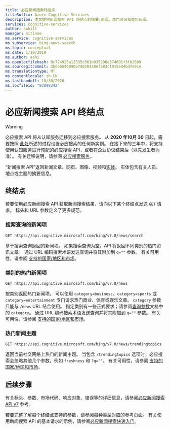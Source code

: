 ```yaml
---
title: 必应新闻搜索终结点
titleSuffix: Azure Cognitive Services
description: 本文提供新闻搜索 API 终结点的摘要;新闻、热门资讯和趋势新闻。
services: cognitive-services
author: aahill
manager: nitinme
ms.service: cognitive-services
ms.subservice: bing-news-search
ms.topic: conceptual
ms.date: 1/10/2019
ms.author: aahi
ms.openlocfilehash: 8c724925a12535c561b035296e374691f3fb2689
ms.sourcegitcommit: 3bdeb546890a740384a8ef383cf915e84bd7e91e
ms.translationtype: MT
ms.contentlocale: zh-CN
ms.lasthandoff: 10/30/2020
ms.locfileid: "93098342"
---
```

# <a name="bing-news-search-api-endpoints"></a>必应新闻搜索 API 终结点

> [!WARNING]
> 必应搜索 API 将从认知服务迁移到必应搜索服务。 从 **2020 年10月 30** 日起，需要按照 [此处](https://aka.ms/cogsvcs/bingmove)所述的过程设置必应搜索的任何新实例。
> 在接下来的三年中，将支持使用认知服务进行预配的必应搜索 API，或者在企业协议结束后（以先发生者为准）。
> 有关迁移说明，请参阅 [必应搜索服务](https://aka.ms/cogsvcs/bingmigration)。

“新闻搜索 API”返回新闻文章、网页、图像、视频和[实体](https://docs.microsoft.com/azure/cognitive-services/bing-entities-search/search-the-web)。 实体包含有关人员、地点或主题的摘要信息。

## <a name="endpoints"></a>终结点

若要使用必应新闻搜索 API 获取新闻搜索结果，请向以下某个终结点发送 `GET` 请求。 标头和 URL 参数定义了更多规范。

### <a name="news-items-by-search-query"></a>搜索查询的新闻项

```
GET https://api.cognitive.microsoft.com/bing/v7.0/news/search
```

基于搜索查询返回的新闻项。 如果搜索查询为空，API 将返回不同类别的热门资讯文章。 通过 URL 编码搜索术语发送查询并将其附加到 `q=""` 参数。 有关可用性，请参阅 [支持的国家/地区和市场](language-support.md#supported-markets-for-news-search-endpoint)。

### <a name="top-news-items-by-category"></a>类别的热门新闻项

```
GET https://api.cognitive.microsoft.com/bing/v7.0/news  
```

按类别返回热门新闻项。 可以使用 `category=business`、`category=sports` 或 `category=entertainment` 专门请求热门商业、体育或娱乐文章。  `category` 参数只能与 `/news` URL 结合使用。 指定类别有一些正式要求；请参阅[查询参数](https://docs.microsoft.com/rest/api/cognitiveservices-bingsearch/bing-news-api-v7-reference#query-parameters)文档中的 `category`。 通过 URL 编码搜索术语发送查询并将其附加到 `q=""` 参数。 有关可用性，请参阅 [支持的国家/地区和市场](language-support.md#supported-markets-for-news-endpoint)。

### <a name="trending-news-topics"></a>热门新闻主题 

```
GET https://api.cognitive.microsoft.com/bing/v7.0/news/trendingtopics
```

返回当前社交网络上热门的新闻主题。 当包含 `/trendingtopics` 选项时，必应搜索会忽略其他几个参数，例如 `freshness` 和 `?q=""`。 有关可用性，请参阅 [支持的国家/地区和市场](language-support.md#supported-markets-for-news-trending-endpoint)。

## <a name="next-steps"></a>后续步骤

有关标头、参数、市场代码、响应对象、错误等的详细信息，请参阅[必应新闻搜索 API v7](https://docs.microsoft.com/rest/api/cognitiveservices-bingsearch/bing-news-api-v7-reference) 参考。

若要完整了解每个终结点支持的参数，请参阅每种类型对应的参考页面。
有关使用新闻搜索 API 的基本请求的示例，请参阅[必应新闻搜索快速入门](https://docs.microsoft.com/azure/cognitive-services/bing-news-search)。
